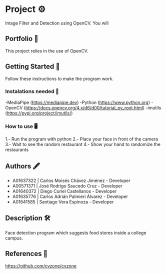 # Project ⚙️
Image Filter and Detection using OpenCV. You will 

## Portfolio 📓
This project relies in the use of OpenCV. 

## Getting Started 🚀
Follow these instructions to make the program work.

### Instalations needed 🔧
-MediaPipe (https://mediapipe.dev)
-Python (https://www.python.org)
-OpenCV (https://docs.opencv.org/4.x/d6/d00/tutorial_py_root.html)
-imutils (https://pypi.org/project/imutils/)

### How to use 🖥
1.- Run the program with python
2.- Place your face in front of the camera
3.- Wait to see the random restaurant
4.- Show your hand to randomize the restaurants

## Authors 🖋
- A01637322 | Carlos Moisés Chávez Jiménez - Developer
- A00571371 | José Rodrigo Saucedo Cruz - Developer
- A01640372 | Diego Curiel Castellanos - Developer
- A01635776 | Carlos Adrián Palmieri Álvarez - Developer
- A01641585 | Santiago Vera Espinoza - Developer

## Description 🛠
Face detection program which suggests food stores inside a college campus.

## References 📄
https://github.com/cvzone/cvzone